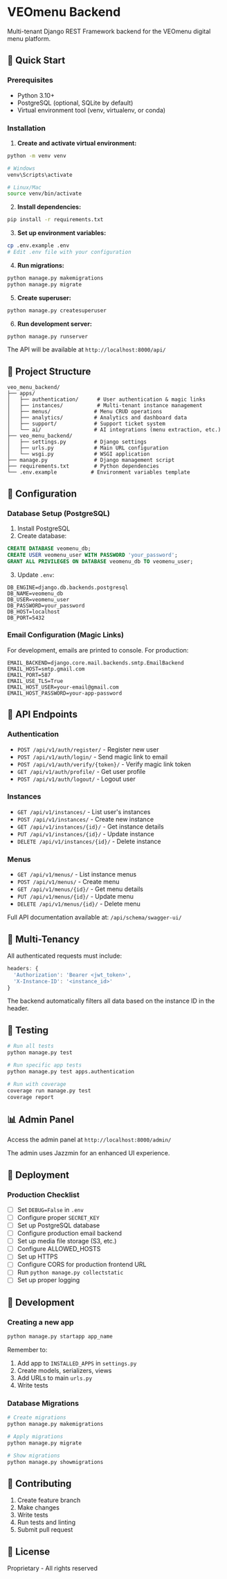 # VEOmenu Backend

Multi-tenant Django REST Framework backend for the VEOmenu digital menu platform.

## 🚀 Quick Start

### Prerequisites
- Python 3.10+
- PostgreSQL (optional, SQLite by default)
- Virtual environment tool (venv, virtualenv, or conda)

### Installation

1. **Create and activate virtual environment:**
```bash
python -m venv venv

# Windows
venv\Scripts\activate

# Linux/Mac
source venv/bin/activate
```

2. **Install dependencies:**
```bash
pip install -r requirements.txt
```

3. **Set up environment variables:**
```bash
cp .env.example .env
# Edit .env file with your configuration
```

4. **Run migrations:**
```bash
python manage.py makemigrations
python manage.py migrate
```

5. **Create superuser:**
```bash
python manage.py createsuperuser
```

6. **Run development server:**
```bash
python manage.py runserver
```

The API will be available at `http://localhost:8000/api/`

## 📁 Project Structure

```
veo_menu_backend/
├── apps/
│   ├── authentication/      # User authentication & magic links
│   ├── instances/           # Multi-tenant instance management
│   ├── menus/              # Menu CRUD operations
│   ├── analytics/          # Analytics and dashboard data
│   ├── support/            # Support ticket system
│   └── ai/                 # AI integrations (menu extraction, etc.)
├── veo_menu_backend/
│   ├── settings.py         # Django settings
│   ├── urls.py             # Main URL configuration
│   └── wsgi.py             # WSGI application
├── manage.py               # Django management script
├── requirements.txt        # Python dependencies
└── .env.example           # Environment variables template
```

## 🔧 Configuration

### Database Setup (PostgreSQL)

1. Install PostgreSQL
2. Create database:
```sql
CREATE DATABASE veomenu_db;
CREATE USER veomenu_user WITH PASSWORD 'your_password';
GRANT ALL PRIVILEGES ON DATABASE veomenu_db TO veomenu_user;
```

3. Update `.env`:
```env
DB_ENGINE=django.db.backends.postgresql
DB_NAME=veomenu_db
DB_USER=veomenu_user
DB_PASSWORD=your_password
DB_HOST=localhost
DB_PORT=5432
```

### Email Configuration (Magic Links)

For development, emails are printed to console. For production:

```env
EMAIL_BACKEND=django.core.mail.backends.smtp.EmailBackend
EMAIL_HOST=smtp.gmail.com
EMAIL_PORT=587
EMAIL_USE_TLS=True
EMAIL_HOST_USER=your-email@gmail.com
EMAIL_HOST_PASSWORD=your-app-password
```

## 📡 API Endpoints

### Authentication
- `POST /api/v1/auth/register/` - Register new user
- `POST /api/v1/auth/login/` - Send magic link to email
- `POST /api/v1/auth/verify/{token}/` - Verify magic link token
- `GET /api/v1/auth/profile/` - Get user profile
- `POST /api/v1/auth/logout/` - Logout user

### Instances
- `GET /api/v1/instances/` - List user's instances
- `POST /api/v1/instances/` - Create new instance
- `GET /api/v1/instances/{id}/` - Get instance details
- `PUT /api/v1/instances/{id}/` - Update instance
- `DELETE /api/v1/instances/{id}/` - Delete instance

### Menus
- `GET /api/v1/menus/` - List instance menus
- `POST /api/v1/menus/` - Create menu
- `GET /api/v1/menus/{id}/` - Get menu details
- `PUT /api/v1/menus/{id}/` - Update menu
- `DELETE /api/v1/menus/{id}/` - Delete menu

Full API documentation available at: `/api/schema/swagger-ui/`

## 🔐 Multi-Tenancy

All authenticated requests must include:

```javascript
headers: {
  'Authorization': 'Bearer <jwt_token>',
  'X-Instance-ID': '<instance_id>'
}
```

The backend automatically filters all data based on the instance ID in the header.

## 🧪 Testing

```bash
# Run all tests
python manage.py test

# Run specific app tests
python manage.py test apps.authentication

# Run with coverage
coverage run manage.py test
coverage report
```

## 📊 Admin Panel

Access the admin panel at `http://localhost:8000/admin/`

The admin uses Jazzmin for an enhanced UI experience.

## 🚀 Deployment

### Production Checklist

- [ ] Set `DEBUG=False` in `.env`
- [ ] Configure proper `SECRET_KEY`
- [ ] Set up PostgreSQL database
- [ ] Configure production email backend
- [ ] Set up media file storage (S3, etc.)
- [ ] Configure ALLOWED_HOSTS
- [ ] Set up HTTPS
- [ ] Configure CORS for production frontend URL
- [ ] Run `python manage.py collectstatic`
- [ ] Set up proper logging

## 📝 Development

### Creating a new app

```bash
python manage.py startapp app_name
```

Remember to:
1. Add app to `INSTALLED_APPS` in `settings.py`
2. Create models, serializers, views
3. Add URLs to main `urls.py`
4. Write tests

### Database Migrations

```bash
# Create migrations
python manage.py makemigrations

# Apply migrations
python manage.py migrate

# Show migrations
python manage.py showmigrations
```

## 🤝 Contributing

1. Create feature branch
2. Make changes
3. Write tests
4. Run tests and linting
5. Submit pull request

## 📄 License

Proprietary - All rights reserved
